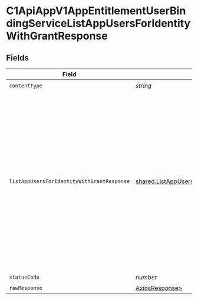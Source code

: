 # C1ApiAppV1AppEntitlementUserBindingServiceListAppUsersForIdentityWithGrantResponse


## Fields

| Field                                                                                                                                                                                                                                                                   | Type                                                                                                                                                                                                                                                                    | Required                                                                                                                                                                                                                                                                | Description                                                                                                                                                                                                                                                             |
| ----------------------------------------------------------------------------------------------------------------------------------------------------------------------------------------------------------------------------------------------------------------------- | ----------------------------------------------------------------------------------------------------------------------------------------------------------------------------------------------------------------------------------------------------------------------- | ----------------------------------------------------------------------------------------------------------------------------------------------------------------------------------------------------------------------------------------------------------------------- | ----------------------------------------------------------------------------------------------------------------------------------------------------------------------------------------------------------------------------------------------------------------------- |
| `contentType`                                                                                                                                                                                                                                                           | *string*                                                                                                                                                                                                                                                                | :heavy_check_mark:                                                                                                                                                                                                                                                      | N/A                                                                                                                                                                                                                                                                     |
| `listAppUsersForIdentityWithGrantResponse`                                                                                                                                                                                                                              | [shared.ListAppUsersForIdentityWithGrantResponse](../../models/shared/listappusersforidentitywithgrantresponse.md)                                                                                                                                                      | :heavy_minus_sign:                                                                                                                                                                                                                                                      |  This returns a list of app users for the identity in the app. If that app user also has a grant to the entitlement from the request, data about the grant is also returned. It will always return ALL app users for this identity, but only SOME may have grant data.<br/> |
| `statusCode`                                                                                                                                                                                                                                                            | *number*                                                                                                                                                                                                                                                                | :heavy_check_mark:                                                                                                                                                                                                                                                      | N/A                                                                                                                                                                                                                                                                     |
| `rawResponse`                                                                                                                                                                                                                                                           | [AxiosResponse>](https://axios-http.com/docs/res_schema)                                                                                                                                                                                                                | :heavy_minus_sign:                                                                                                                                                                                                                                                      | N/A                                                                                                                                                                                                                                                                     |